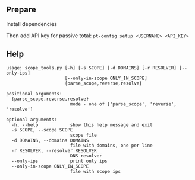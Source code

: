 
## Prepare

Install dependencies

Then add API key for passive total:
```pt-config setup <USERNAME> <API_KEY>```

## Help

```
usage: scope_tools.py [-h] [-s SCOPE] [-d DOMAINS] [-r RESOLVER] [--only-ips]
                      [--only-in-scope ONLY_IN_SCOPE]
                      {parse_scope,reverse,resolve}

positional arguments:
  {parse_scope,reverse,resolve}
                        mode - one of ['parse_scope', 'reverse', 'resolve']

optional arguments:
  -h, --help            show this help message and exit
  -s SCOPE, --scope SCOPE
                        scope file
  -d DOMAINS, --domains DOMAINS
                        file with domains, one per line
  -r RESOLVER, --resolver RESOLVER
                        DNS resolver
  --only-ips            print only ips
  --only-in-scope ONLY_IN_SCOPE
                        file with scope ips
```